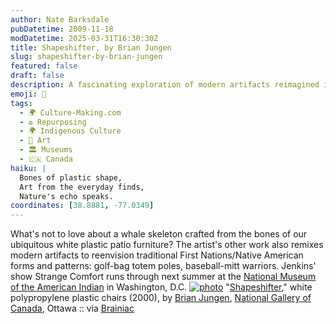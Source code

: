 ```yaml
---
author: Nate Barksdale
pubDatetime: 2009-11-18
modDatetime: 2025-03-31T16:30:30Z
title: Shapeshifter, by Brian Jungen
slug: shapeshifter-by-brian-jungen
featured: false
draft: false
description: A fascinating exploration of modern artifacts reimagined in traditional forms by artist Brian Jungen.
emoji: 🐋
tags:
  - 🌍 Culture-Making.com
  - ♻️ Repurposing
  - 🌍 Indigenous Culture
  - 🎨 Art
  - 🏛️ Museums
  - 🇨🇦 Canada
haiku: |
  Bones of plastic shape,  
  Art from the everyday finds,  
  Nature's echo speaks.
coordinates: [38.8881, -77.0349]
---
```


What's not to love about a whale skeleton crafted from the bones of our ubiquitous white plastic patio furniture? The artist's other work also remixes modern artifacts to reenvision traditional First Nations/Native American forms and patterns: golf-bag totem poles, baseball-mitt warriors. Jenkins' show Strange Comfort runs through next summer at the [National Museum of the American Indian](http://www.nmai.si.edu/) in Washington, D.C. [![photo](http://culture-making.com/media/shapeshifter.jpg)](http://www.nmai.si.edu/exhibitions/jungen/works.html)
"[Shapeshifter](http://web.archive.org/web/20180407032700/http://nmai.si.edu:80/exhibitions/jungen/works.html)," white polypropylene plastic chairs (2000), by [Brian Jungen](http://web.archive.org/web/20180407032700/http://nmai.si.edu:80/exhibitions/jungen/works.html), [National Gallery of Canada](http://www.gallery.ca/), Ottawa :: via [Brainiac](http://web.archive.org/web/20120718110458/http://www.boston.com:80/bostonglobe/ideas/brainiac/2009/10/what_is_native.html)
